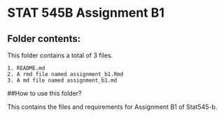 # STAT 545B Assignment B1



## Folder contents:

This folder contains a total of 3 files.

```
1. README.md
2. A rmd file named assignment_b1.Rmd 
3. A md file named assignment_b1.md
```

##How to use this folder?

This contains the files and requirements for Assignment B1 of Stat545-b.

